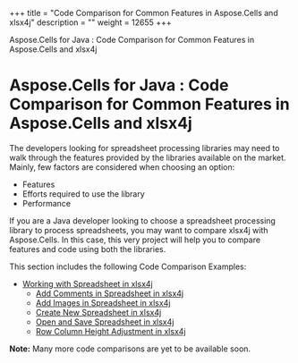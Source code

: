 +++
title = "Code Comparison for Common Features in Aspose.Cells and xlsx4j" 
description = "" 
weight = 12655 
+++

Aspose.Cells for Java : Code Comparison for Common Features in Aspose.Cells and xlsx4j  

# Aspose.Cells for Java : Code Comparison for Common Features in Aspose.Cells and xlsx4j


The developers looking for spreadsheet processing libraries may need to walk through the features provided by the libraries available on the market. Mainly, few factors are considered when choosing an option:

*   Features
*   Efforts required to use the library
*   Performance

If you are a Java developer looking to choose a spreadsheet processing library to process spreadsheets, you may want to compare xlsx4j with Aspose.Cells. In this case, this very project will help you to compare features and code using both the libraries.

This section includes the following Code Comparison Examples:

*   [Working with Spreadsheet in xlsx4j](https://docs2.aspose.com/cells/java/plugins/asposecellsjavaforxlsx4j/codecomparisonforcommonfeaturesinasposecellsandxlsx4j/workingwithspreadsheetinxlsx4j/)
    *   [Add Comments in Spreadsheet in xlsx4j](https://docs2.aspose.com/cells/java/plugins/asposecellsjavaforxlsx4j/codecomparisonforcommonfeaturesinasposecellsandxlsx4j/workingwithspreadsheetinxlsx4j/add+comments+in+spreadsheet+in+xlsx4j)
    *   [Add Images in Spreadsheet in xlsx4j](https://docs2.aspose.com/cells/java/plugins/asposecellsjavaforxlsx4j/codecomparisonforcommonfeaturesinasposecellsandxlsx4j/workingwithspreadsheetinxlsx4j/add+images+in+spreadsheet+in+xlsx4j)
    *   [Create New Spreadsheet in xlsx4j](https://docs2.aspose.com/cells/java/plugins/asposecellsjavaforxlsx4j/codecomparisonforcommonfeaturesinasposecellsandxlsx4j/workingwithspreadsheetinxlsx4j/create+new+spreadsheet+in+xlsx4j)
    *   [Open and Save Spreadsheet in xlsx4j](https://docs2.aspose.com/cells/java/plugins/asposecellsjavaforxlsx4j/codecomparisonforcommonfeaturesinasposecellsandxlsx4j/workingwithspreadsheetinxlsx4j/open+and+save+spreadsheet+in+xlsx4j)
    *   [Row Column Height Adjustment in xlsx4j](https://docs2.aspose.com/cells/java/plugins/asposecellsjavaforxlsx4j/codecomparisonforcommonfeaturesinasposecellsandxlsx4j/workingwithspreadsheetinxlsx4j/row+column+height+adjustment+in+xlsx4j)

**Note:** Many more code comparisons are yet to be available soon. 

